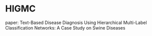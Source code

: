 # HIGMC
paper: Text-Based Disease Diagnosis Using Hierarchical Multi-Label Classification Networks: A Case Study on Swine Diseases
